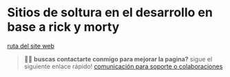 # Sitios de soltura en el desarrollo en base a rick y morty

[ruta del site web](https://universo-de-rick-y-morty.vercel.app/)

> 🧑‍🚀 **buscas contactarte conmigo para mejorar la pagina?** sigue el siguiente enlace rápido!
[comunicación para soporte o colaboraciones](https://universo-de-rick-y-morty.vercel.app//soporte)
